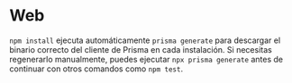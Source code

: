 # Web

`npm install` ejecuta automáticamente `prisma generate` para descargar el binario correcto del cliente de Prisma en cada instalación. Si necesitas regenerarlo manualmente, puedes ejecutar `npx prisma generate` antes de continuar con otros comandos como `npm test`.

